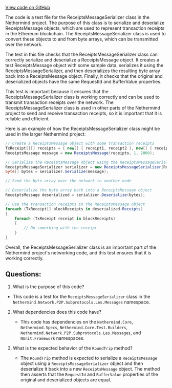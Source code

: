 [View code on GitHub](https://github.com/nethermindeth/nethermind/Nethermind.Network.Test/P2P/Subprotocols/Les/ReceiptsMessageSerializerTests.cs)

The code is a test file for the ReceiptsMessageSerializer class in the Nethermind project. The purpose of this class is to serialize and deserialize ReceiptsMessage objects, which are used to represent transaction receipts in the Ethereum blockchain. The ReceiptsMessageSerializer class is used to convert these objects to and from byte arrays, which can be transmitted over the network.

The test in this file checks that the ReceiptsMessageSerializer class can correctly serialize and deserialize a ReceiptsMessage object. It creates a test ReceiptsMessage object with some sample data, serializes it using the ReceiptsMessageSerializer, and then deserializes the resulting byte array back into a ReceiptsMessage object. Finally, it checks that the original and deserialized objects have the same RequestId and BufferValue properties.

This test is important because it ensures that the ReceiptsMessageSerializer class is working correctly and can be used to transmit transaction receipts over the network. The ReceiptsMessageSerializer class is used in other parts of the Nethermind project to send and receive transaction receipts, so it is important that it is reliable and efficient.

Here is an example of how the ReceiptsMessageSerializer class might be used in the larger Nethermind project:

```csharp
// Create a ReceiptsMessage object with some transaction receipts
TxReceipt[][] receipts = { new[] { receipt1, receipt2 }, new[] { receipt3, receipt4 } };
ReceiptsMessage message = new ReceiptsMessage(receipts, 1, 2000);

// Serialize the ReceiptsMessage object using the ReceiptsMessageSerializer
ReceiptsMessageSerializer serializer = new ReceiptsMessageSerializer(RopstenSpecProvider.Instance);
byte[] bytes = serializer.Serialize(message);

// Send the byte array over the network to another node

// Deserialize the byte array back into a ReceiptsMessage object
ReceiptsMessage deserialized = serializer.Deserialize(bytes);

// Use the transaction receipts in the ReceiptsMessage object
foreach (TxReceipt[] blockReceipts in deserialized.Receipts)
{
    foreach (TxReceipt receipt in blockReceipts)
    {
        // Do something with the receipt
    }
}
```

Overall, the ReceiptsMessageSerializer class is an important part of the Nethermind project's networking code, and this test ensures that it is working correctly.
## Questions: 
 1. What is the purpose of this code?
   - This code is a test for the `ReceiptsMessageSerializer` class in the `Nethermind.Network.P2P.Subprotocols.Les.Messages` namespace.

2. What dependencies does this code have?
   - This code has dependencies on the `Nethermind.Core`, `Nethermind.Specs`, `Nethermind.Core.Test.Builders`, `Nethermind.Network.P2P.Subprotocols.Les.Messages`, and `NUnit.Framework` namespaces.

3. What is the expected behavior of the `RoundTrip` method?
   - The `RoundTrip` method is expected to serialize a `ReceiptsMessage` object using a `ReceiptsMessageSerializer` object and then deserialize it back into a new `ReceiptsMessage` object. The method then asserts that the `RequestId` and `BufferValue` properties of the original and deserialized objects are equal.